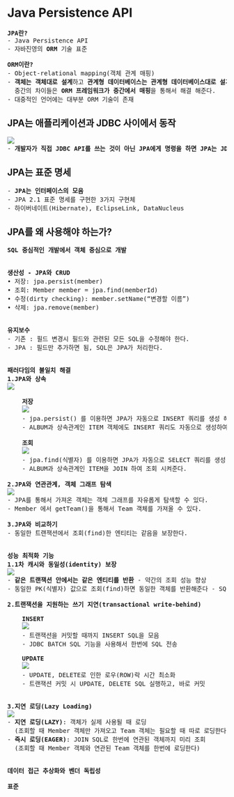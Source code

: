 # Java Persistence API
<pre>
<b>JPA란?</b>
- Java Persistence API
- 자바진영의 <b>ORM</b> 기술 표준

<b>ORM이란?</b>
- Object-relational mapping(객체 관계 매핑)
- <b>객체는 객체대로 설계</b>하고 <b>관계형 데이터베이스는 관계형 데이터베이스대로 설계</b>를 하면
  중간의 차이들은 <b>ORM 프레임워크가 중간에서 매핑</b>을 통해서 해결 해준다.
- 대중적인 언어에는 대부분 ORM 기술이 존재
</pre>
## JPA는 애플리케이션과 JDBC 사이에서 동작
<pre>
<img src="https://github.com/RyuKyeongWoo/TIL/blob/main/SpringBootJPA/img/JPA(JDBC).PNG"/>
- <b>개발자가 직접 JDBC API를 쓰는 것이 아닌 JPA에게 명령을 하면 JPA는 JDBC를 사용해서 DB에 SQL을 호출하고 결과를 반환 받는다.</b>
</pre>
## JPA는 표준 명세
<pre>
- <b>JPA는 인터페이스의 모음</b>
- JPA 2.1 표준 명세를 구현한 3가지 구현체
- 하이버네이트(Hibernate), EclipseLink, DataNucleus
</pre>
## JPA를 왜 사용해야 하는가?
<pre>
<b>SQL 중심적인 개발에서 객체 중심으로 개발</b>


<b>생산성 - JPA와 CRUD</b>
• 저장: jpa.persist(member)
• 조회: Member member = jpa.find(memberId)
• 수정(dirty checking): member.setName(“변경할 이름”)
• 삭제: jpa.remove(member)


<b>유지보수</b>
- 기존 : 필드 변경시 필드와 관련된 모든 SQL을 수정해야 한다.
- JPA : 필드만 추가하면 됨, SQL은 JPA가 처리한다.


<b>패러다임의 불일치 해결</b>
<b>1.JPA와 상속</b>
<img src="https://github.com/RyuKyeongWoo/TIL/blob/main/SpringBootJPA/img/JPA_EXTEND.PNG"/>

    <b>저장</b>
    <img src="https://github.com/RyuKyeongWoo/TIL/blob/main/SpringBootJPA/img/PERSIST.PNG"/>
    - jpa.persist() 를 이용하면 JPA가 자동으로 INSERT 쿼리를 생성 해준다.
    - ALBUM과 상속관계인 ITEM 객체에도 INSERT 쿼리도 자동으로 생성하여 저장 시켜준다.

    <b>조회</b>
    <img src="https://github.com/RyuKyeongWoo/TIL/blob/main/SpringBootJPA/img/FIND.PNG"/>
    - jpa.find(식별자) 를 이용하면 JPA가 자동으로 SELECT 쿼리를 생성 해준다.
    - ALBUM과 상속관계인 ITEM을 JOIN 하여 조회 시켜준다.

<b>2.JPA와 연관관계, 객체 그래프 탐색</b>
<img src="https://github.com/RyuKyeongWoo/TIL/blob/main/SpringBootJPA/img/OBJECT_GRAPH.PNG"/>
- JPA를 통해서 가져온 객체는 객체 그래프를 자유롭게 탐색할 수 있다.
- Member 에서 getTeam()을 통해서 Team 객체를 가져올 수 있다.

<b>3.JPA와 비교하기</b>
- 동일한 트랜잭션에서 조회(find)한 엔티티는 같음을 보장한다.


<b>성능 최적화 기능</b>
<b>1.1차 캐시와 동일성(identity) 보장</b>
<img src="https://github.com/RyuKyeongWoo/TIL/blob/main/SpringBootJPA/img/CACHE.PNG"/>
- <b>같은 트랜잭션 안에서는 같은 엔티티를 반환</b> - 약간의 조회 성능 향상
- 동일한 PK(식별자) 값으로 조회(find)하면 동일한 객체를 반환해준다 - SQL 1번만 실행

<b>2.트랜잭션을 지원하는 쓰기 지연(transactional write-behind)</b>

    <b>INSERT</b>
    <img src="https://github.com/RyuKyeongWoo/TIL/blob/main/SpringBootJPA/img/transactional_write-behind1.PNG"/>
    - 트랜잭션을 커밋할 때까지 INSERT SQL을 모음
    - JDBC BATCH SQL 기능을 사용해서 한번에 SQL 전송

    <b>UPDATE</b>
    <img src="https://github.com/RyuKyeongWoo/TIL/blob/main/SpringBootJPA/img/transactional_write-behind2.PNG"/>
    - UPDATE, DELETE로 인한 로우(ROW)락 시간 최소화
    - 트랜잭션 커밋 시 UPDATE, DELETE SQL 실행하고, 바로 커밋


<b>3.지연 로딩(Lazy Loading)</b>
<img src="https://github.com/RyuKyeongWoo/TIL/blob/main/SpringBootJPA/img/LAZY.PNG"/>
- <b>지연 로딩(LAZY)</b>: 객체가 실제 사용될 때 로딩
  (조회할 때 Member 객체만 가져오고 Team 객체는 필요할 때 따로 로딩한다)
- <b>즉시 로딩(EAGER)</b>: JOIN SQL로 한번에 연관된 객체까지 미리 조회
  (조회할 때 Member 객체와 연관된 Team 객체를 한번에 로딩한다)


<b>데이터 접근 추상화와 벤더 독립성</b>

<b>표준</b>
</pre>
